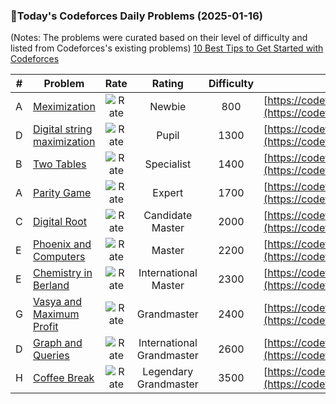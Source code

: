 ### 🌟Today's Codeforces Daily Problems (2025-01-16)
(Notes: The problems were curated based on their level of difficulty and listed from Codeforces's existing problems)
[10 Best Tips to Get Started with Codeforces](https://github.com/ika9810/Codeforces-Daily-Problems/blob/main/10%20Best%20Tips%20to%20Get%20Started%20with%20Codeforces.md)

| # | Problem | Rate| Rating | Difficulty | Contest |
|---| ----- | :--------: | :----------: | :----------: | ---------- |
|A|[Meximization](https://codeforces.com/contest/1497/problem/A)|![Rate](https://img.shields.io/badge/Newbie-800-lightgrey)|Newbie|800|[https://codeforces.com/contest/1497](https://codeforces.com/contest/1497)|
|D|[Digital string maximization](https://codeforces.com/contest/2050/problem/D)|![Rate](https://img.shields.io/badge/Pupil-1300-brightgreen)|Pupil|1300|[https://codeforces.com/contest/2050](https://codeforces.com/contest/2050)|
|B|[Two Tables](https://codeforces.com/contest/228/problem/B)|![Rate](https://img.shields.io/badge/Specialist-1400-9cf)|Specialist|1400|[https://codeforces.com/contest/228](https://codeforces.com/contest/228)|
|A|[Parity Game](https://codeforces.com/contest/297/problem/A)|![Rate](https://img.shields.io/badge/Expert-1700-blue)|Expert|1700|[https://codeforces.com/contest/297](https://codeforces.com/contest/297)|
|C|[Digital Root](https://codeforces.com/contest/10/problem/C)|![Rate](https://img.shields.io/badge/Candidate%20Master-2000-blueviolet)|Candidate Master|2000|[https://codeforces.com/contest/10](https://codeforces.com/contest/10)|
|E|[Phoenix and Computers](https://codeforces.com/contest/1515/problem/E)|![Rate](https://img.shields.io/badge/Master-2200-orange)|Master|2200|[https://codeforces.com/contest/1515](https://codeforces.com/contest/1515)|
|E|[Chemistry in Berland](https://codeforces.com/contest/846/problem/E)|![Rate](https://img.shields.io/badge/International%20Master-2300-orange)|International Master|2300|[https://codeforces.com/contest/846](https://codeforces.com/contest/846)|
|G|[Vasya and Maximum Profit](https://codeforces.com/contest/1107/problem/G)|![Rate](https://img.shields.io/badge/Grandmaster-2400-red)|Grandmaster|2400|[https://codeforces.com/contest/1107](https://codeforces.com/contest/1107)|
|D|[Graph and Queries](https://codeforces.com/contest/1416/problem/D)|![Rate](https://img.shields.io/badge/International%20Grandmaster-2600-red)|International Grandmaster|2600|[https://codeforces.com/contest/1416](https://codeforces.com/contest/1416)|
|H|[Coffee Break](https://codeforces.com/contest/2057/problem/H)|![Rate](https://img.shields.io/badge/Legendary%20Grandmaster-3500-red)|Legendary Grandmaster|3500|[https://codeforces.com/contest/2057](https://codeforces.com/contest/2057)|
